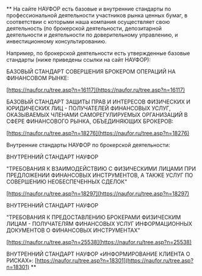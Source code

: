 **
На сайте НАУФОР есть базовые и внутренние стандарты по профессиональной деятельности участников рынка ценных бумаг, в соответствии с которыми наша компания осуществляет свою деятельность (по брокерской деятельности, депозитарной деятельности и деятельности по доверительному управлению, и инвестиционному консультированию. 

Например, по брокерской деятельности есть утвержденные базовые стандарты (ниже приведены ссылки на сайт НАУФОР): 

БАЗОВЫЙ СТАНДАРТ СОВЕРШЕНИЯ БРОКЕРОМ ОПЕРАЦИЙ НА ФИНАНСОВОМ РЫНКЕ: 

[https://naufor.ru/tree.asp?n=16117](https://naufor.ru/tree.asp?n=16117)

БАЗОВЫЙ СТАНДАРТ ЗАЩИТЫ ПРАВ И ИНТЕРЕСОВ ФИЗИЧЕСКИХ И ЮРИДИЧЕСКИХ ЛИЦ - ПОЛУЧАТЕЛЕЙ ФИНАНСОВЫХ УСЛУГ, ОКАЗЫВАЕМЫХ ЧЛЕНАМИ САМОРЕГУЛИРУЕМЫХ ОРГАНИЗАЦИЙ В СФЕРЕ ФИНАНСОВОГО РЫНКА, ОБЪЕДИНЯЮЩИХ БРОКЕРОВ: 

[https://naufor.ru/tree.asp?n=18276](https://naufor.ru/tree.asp?n=18276)

Внутренние стандарты НАУФОР по брокерской деятельности: 

ВНУТРЕННИЙ СТАНДАРТ НАУФОР 

"ТРЕБОВАНИЯ К ВЗАИМОДЕЙСТВИЮ С ФИЗИЧЕСКИМИ ЛИЦАМИ ПРИ ПРЕДЛОЖЕНИИ ФИНАНСОВЫХ ИНСТРУМЕНТОВ, А ТАКЖЕ УСЛУГ ПО СОВЕРШЕНИЮ НЕОБЕСПЕЧЕННЫХ СДЕЛОК"  

[https://naufor.ru/tree.asp?n=18297](https://naufor.ru/tree.asp?n=18297)

ВНУТРЕННИЙ СТАНДАРТ НАУФОР 

"ТРЕБОВАНИЯ К ПРЕДОСТАВЛЕНИЮ БРОКЕРАМИ ФИЗИЧЕСКИМ ЛИЦАМ - ПОЛУЧАТЕЛЯМ ФИНАНСОВЫХ УСЛУГ ИНФОРМАЦИОННЫХ ДОКУМЕНТОВ О ФИНАНСОВЫХ ИНСТРУМЕНТАХ" 

[https://naufor.ru/tree.asp?n=25538](https://naufor.ru/tree.asp?n=25538)

ВНУТРЕННИЙ СТАНДАРТ НАУФОР «ИНФОРМИРОВАНИЕ КЛИЕНТА О РИСКАХ»: [https://naufor.ru/tree.asp?n=18301](https://naufor.ru/tree.asp?n=18301)
**